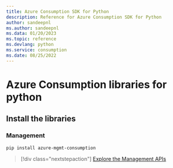 ```yaml
---
title: Azure Consumption SDK for Python
description: Reference for Azure Consumption SDK for Python
author: sandeepnl
ms.author: sandeepnl
ms.data: 01/20/2023
ms.topic: reference
ms.devlang: python
ms.service: consumption
ms.date: 08/25/2022
---
```

# Azure Consumption libraries for python

## Install the libraries


### Management

```bash
pip install azure-mgmt-consumption
```
> [!div class="nextstepaction"]
> [Explore the Management APIs](/python/api/overview/azure/mgmt-consumption-readme)